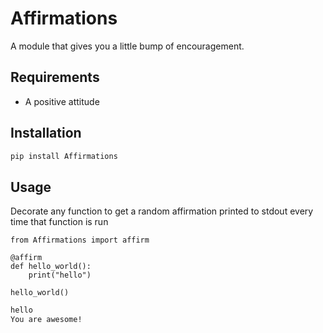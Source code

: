 # Affirmations

A module that gives you a little bump of encouragement. 

## Requirements
- A positive attitude

## Installation

```bash
pip install Affirmations
```

## Usage

Decorate any function to get a random affirmation printed to stdout every time that function is run

```
from Affirmations import affirm

@affirm
def hello_world():
    print("hello")

hello_world()
```
```bash
hello
You are awesome!
```